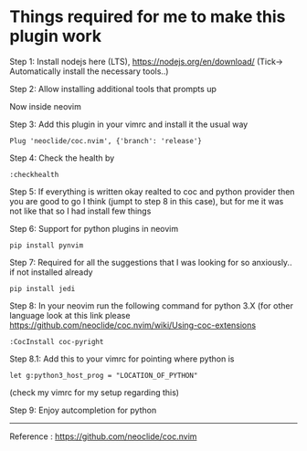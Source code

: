 # Things required for me to make this plugin work


Step 1: Install nodejs here (LTS), https://nodejs.org/en/download/ (Tick-> Automatically install the necessary tools..) 

Step 2: Allow installing additional tools that prompts up

Now inside neovim

Step 3: Add this plugin in your vimrc and install it the usual way
```
Plug 'neoclide/coc.nvim', {'branch': 'release'}
```

Step 4: Check the health by 
```
:checkhealth
```

Step 5: If everything is written okay realted to coc and python provider then you are good to go I think (jumpt to step 8 in this case), but for me it was not like that so I had install few things

Step 6: Support for python plugins in neovim
  ```
  pip install pynvim 
  ```
Step 7: Required for all the suggestions that I was looking for so anxiously.. if not installed already
  ```
  pip install jedi 
  ```

Step 8: In your neovim run the following command for python 3.X (for other language look at this link please https://github.com/neoclide/coc.nvim/wiki/Using-coc-extensions

  ```
  :CocInstall coc-pyright
  ```

Step 8.1: Add this to your vimrc for pointing where python is
```
let g:python3_host_prog = "LOCATION_OF_PYTHON"
 ``` 
(check my vimrc for my setup regarding this)

Step 9: Enjoy autcompletion for python

---

Reference : https://github.com/neoclide/coc.nvim
